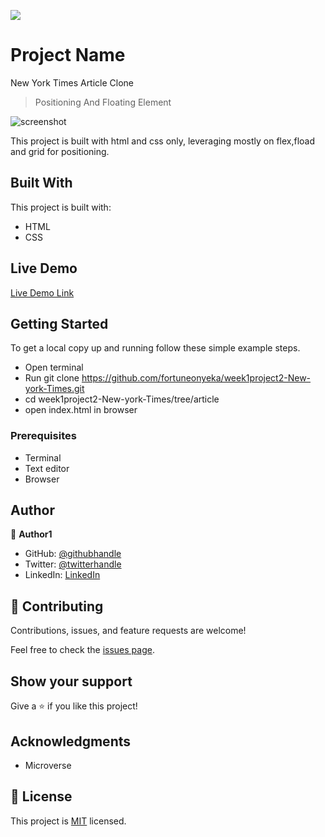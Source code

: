 ![](https://img.shields.io/badge/Microverse-blueviolet)


# Project Name
New York Times Article Clone

> Positioning And Floating Element

![screenshot](../images/Newyorktimes.png)

This project is built with html and css only, leveraging mostly on flex,fload and grid for positioning.

## Built With 
This project is built with:
- HTML 
- CSS

## Live Demo

[Live Demo Link](https://fortuneonyeka.github.io/week1project2-New-york-Times/)

## Getting Started
To get a local copy up and running follow these simple example steps.

- Open terminal
- Run git clone https://github.com/fortuneonyeka/week1project2-New-york-Times.git
- cd week1project2-New-york-Times/tree/article
- open index.html in browser

### Prerequisites
- Terminal
- Text editor
- Browser

## Author
👤 **Author1**

- GitHub: [@githubhandle](https://github.com/fortuneonyeka)
- Twitter: [@twitterhandle](https://twitter.com/FortuneOnyeka)
- LinkedIn: [LinkedIn](https://www.linkedin.com/in/evergreen-fortune-5a43711a3/)

## 🤝 Contributing

Contributions, issues, and feature requests are welcome!

Feel free to check the [issues page](https://github.com/issues).

## Show your support

Give a ⭐️ if you like this project!

## Acknowledgments
- Microverse

## 📝 License

This project is [MIT](https://mit-license.org) licensed.

